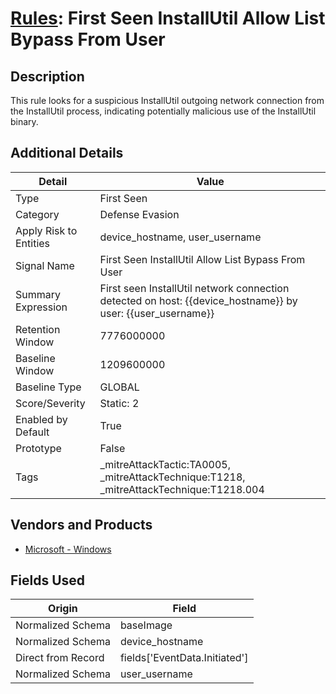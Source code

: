 # [Rules](README.md): First Seen InstallUtil Allow List Bypass From User

## Description
This rule looks for a suspicious InstallUtil outgoing network connection from the InstallUtil process, indicating potentially malicious use of the InstallUtil binary.

## Additional Details
|Detail|Value|
|----|----|
|Type|First Seen|
|Category|Defense Evasion|
|Apply Risk to Entities|device_hostname, user_username|
|Signal Name|First Seen InstallUtil Allow List Bypass From User|
|Summary Expression|First seen InstallUtil network connection detected on host: {{device_hostname}} by user: {{user_username}}|
|Retention Window|7776000000|
|Baseline Window|1209600000|
|Baseline Type|GLOBAL|
|Score/Severity|Static: 2|
|Enabled by Default|True|
|Prototype|False|
|Tags|_mitreAttackTactic:TA0005, _mitreAttackTechnique:T1218, _mitreAttackTechnique:T1218.004|
## Vendors and Products
- [Microsoft - Windows](../products/1ff7546c-cb36-4a24-87f7-89d2cecc5761.md)


## Fields Used

|Origin|Field|
|----|----|
|Normalized Schema|baseImage|
|Normalized Schema|device_hostname|
|Direct from Record|fields['EventData.Initiated']|
|Normalized Schema|user_username|


